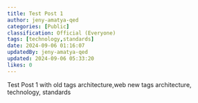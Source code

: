 ```yaml
---
title: Test Post 1
author: jeny-amatya-qed
categories: [Public]
classification: Official (Everyone)
tags: [technology,standards]
date: 2024-09-06 01:16:07 
updatedBy: jeny-amatya-qed
updated: 2024-09-06 05:33:20 
likes: 0
---
```


Test Post 1 with
old tags architecture,web
new tags architecture, technology, standards